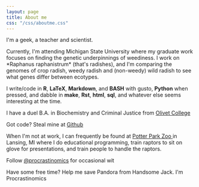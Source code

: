```yaml
---
layout: page
title: About me
css: "/css/aboutme.css"
---
```


<div id="aboutme-section">
  
I'm a geek, a teacher and scientist. 

<p class="about-text">
<span class="fa fa-flask about-icon"></span> 
Currently, I'm attending Michigan State University where my graduate work focuses on finding the genetic underpinnings of weediness. I work on *Raphanus raphanistrum* (that's radishes), and I'm comparing the genomes of crop radish, weedy radish and (non-weedy) wild radish to see what genes differ between ecotypes.
</p>

<p class="about-text">
<span class="fa fa-code about-icon"></span> 
I write/code in <strong>R</strong>, <strong>LaTeX</strong>, <strong>Markdown</strong>, and <strong>BASH</strong> with gusto, <strong>Python</strong> when pressed, and dabble in <strong>make</strong>, <strong>Rst</strong>, <strong>html</strong>, <strong>sql</strong>, and whatever else seems interesting at the time.
</p>

<p class="about-text">

<span class="fa fa-graduation-cap about-icon"></span>
I have a duel B.A. in Biochemistry and Criminal Justice from <a href="http://www.olivetcollege.edu/">Olivet College</a>
</p>

<p class="about-text">

<span class="fa fa-github  about-icon"></span> Got code? Steal mine at <a href="https://github.com/ACharbonneau" > Github</a>
</p>

<p class="about-text">

<span class="fa fa-paw about-icon"></span> When I'm not at work, I can frequently be found at <a href="http://www.potterparkzoo.org/">Potter Park Zoo </a> in Lansing, MI where I do educational programming, train raptors to sit on glove for presentations, and train people to handle the raptors. 
</p>

<p class="about-text">

<span class="fa fa-twitter about-icon"></span>
Follow <a href="https://twitter.com/procrastinomics">@procrastinomics</a> for occasional wit
</p>

<p class="about-text">

<span class="fa fa-steam-square about-icon"></span> 
Have some free time? Help me save Pandora from Handsome Jack. I'm Procrastinomics


